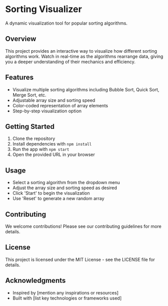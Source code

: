 # Sorting Visualizer

A dynamic visualization tool for popular sorting algorithms.

## Overview

This project provides an interactive way to visualize how different sorting algorithms work. Watch in real-time as the algorithms rearrange data, giving you a deeper understanding of their mechanics and efficiency.

## Features

- Visualize multiple sorting algorithms including Bubble Sort, Quick Sort, Merge Sort, etc.
- Adjustable array size and sorting speed
- Color-coded representation of array elements
- Step-by-step visualization option

## Getting Started

1. Clone the repository
2. Install dependencies with `npm install`
3. Run the app with `npm start`
4. Open the provided URL in your browser

## Usage

- Select a sorting algorithm from the dropdown menu
- Adjust the array size and sorting speed as desired
- Click 'Start' to begin the visualization
- Use 'Reset' to generate a new random array

## Contributing

We welcome contributions! Please see our contributing guidelines for more details.

## License

This project is licensed under the MIT License - see the LICENSE file for details.

## Acknowledgments

- Inspired by [mention any inspirations or resources]
- Built with [list key technologies or frameworks used]

